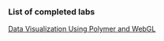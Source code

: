 ### List of completed labs

[Data Visualization Using Polymer and WebGL](https://codelabs.developers.google.com/codelabs/polymer-webgl/index.html)
